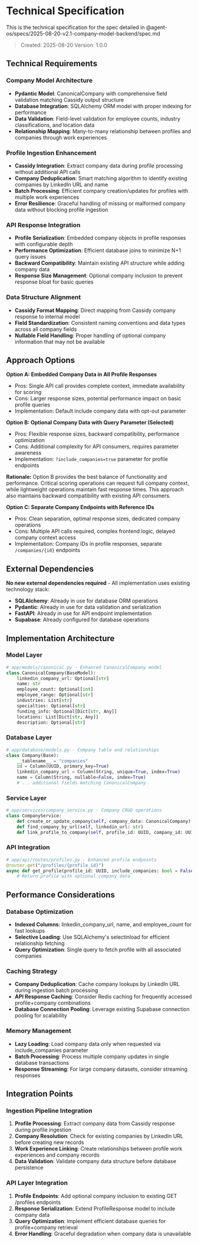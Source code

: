 # Technical Specification

This is the technical specification for the spec detailed in @agent-os/specs/2025-08-20-v2.1-company-model-backend/spec.md

> Created: 2025-08-20
> Version: 1.0.0

## Technical Requirements

### Company Model Architecture
- **Pydantic Model**: CanonicalCompany with comprehensive field validation matching Cassidy output structure
- **Database Integration**: SQLAlchemy ORM model with proper indexing for performance
- **Data Validation**: Field-level validation for employee counts, industry classifications, and location data
- **Relationship Mapping**: Many-to-many relationship between profiles and companies through work experiences

### Profile Ingestion Enhancement
- **Cassidy Integration**: Extract company data during profile processing without additional API calls
- **Company Deduplication**: Smart matching algorithm to identify existing companies by LinkedIn URL and name
- **Batch Processing**: Efficient company creation/updates for profiles with multiple work experiences
- **Error Resilience**: Graceful handling of missing or malformed company data without blocking profile ingestion

### API Response Integration
- **Profile Serialization**: Embedded company objects in profile responses with configurable depth
- **Performance Optimization**: Efficient database joins to minimize N+1 query issues
- **Backward Compatibility**: Maintain existing API structure while adding company data
- **Response Size Management**: Optional company inclusion to prevent response bloat for basic queries

### Data Structure Alignment
- **Cassidy Format Mapping**: Direct mapping from Cassidy company response to internal model
- **Field Standardization**: Consistent naming conventions and data types across all company fields
- **Nullable Field Handling**: Proper handling of optional company information that may not be available

## Approach Options

**Option A: Embedded Company Data in All Profile Responses**
- Pros: Single API call provides complete context, immediate availability for scoring
- Cons: Larger response sizes, potential performance impact on basic profile queries
- Implementation: Default include company data with opt-out parameter

**Option B: Optional Company Data with Query Parameter (Selected)**
- Pros: Flexible response sizes, backward compatibility, performance optimization
- Cons: Additional complexity for API consumers, requires parameter awareness
- Implementation: `?include_companies=true` parameter for profile endpoints

**Rationale:** Option B provides the best balance of functionality and performance. Critical scoring operations can request full company context, while lightweight operations maintain fast response times. This approach also maintains backward compatibility with existing API consumers.

**Option C: Separate Company Endpoints with Reference IDs**
- Pros: Clean separation, optimal response sizes, dedicated company operations
- Cons: Multiple API calls required, complex frontend logic, delayed company context access
- Implementation: Company IDs in profile responses, separate `/companies/{id}` endpoints

## External Dependencies

**No new external dependencies required** - All implementation uses existing technology stack:

- **SQLAlchemy**: Already in use for database ORM operations
- **Pydantic**: Already in use for data validation and serialization  
- **FastAPI**: Already in use for API endpoint implementation
- **Supabase**: Already configured for database operations

## Implementation Architecture

### Model Layer
```python
# app/models/canonical.py - Enhanced CanonicalCompany model
class CanonicalCompany(BaseModel):
    linkedin_company_url: Optional[str]
    name: str
    employee_count: Optional[int]
    employee_range: Optional[str] 
    industries: List[str]
    specialties: Optional[str]
    funding_info: Optional[Dict[str, Any]]
    locations: List[Dict[str, Any]]
    description: Optional[str]
```

### Database Layer
```python
# app/database/models.py - Company table and relationships
class Company(Base):
    __tablename__ = "companies"
    id = Column(UUID, primary_key=True)
    linkedin_company_url = Column(String, unique=True, index=True)
    name = Column(String, nullable=False, index=True)
    # ... additional fields matching CanonicalCompany
```

### Service Layer
```python
# app/services/company_service.py - Company CRUD operations
class CompanyService:
    def create_or_update_company(self, company_data: CanonicalCompany)
    def find_company_by_url(self, linkedin_url: str)
    def link_profile_to_company(self, profile_id: UUID, company_id: UUID)
```

### API Integration
```python
# app/api/routes/profiles.py - Enhanced profile endpoints
@router.get("/profiles/{profile_id}")
async def get_profile(profile_id: UUID, include_companies: bool = False):
    # Return profile with optional company data
```

## Performance Considerations

### Database Optimization
- **Indexed Columns**: linkedin_company_url, name, and employee_count for fast lookups
- **Selective Loading**: Use SQLAlchemy's selectinload for efficient relationship fetching
- **Query Optimization**: Single query to fetch profile with all associated companies

### Caching Strategy
- **Company Deduplication**: Cache company lookups by LinkedIn URL during ingestion batch processing
- **API Response Caching**: Consider Redis caching for frequently accessed profile+company combinations
- **Database Connection Pooling**: Leverage existing Supabase connection pooling for scalability

### Memory Management
- **Lazy Loading**: Load company data only when requested via include_companies parameter
- **Batch Processing**: Process multiple company updates in single database transactions
- **Response Streaming**: For large company datasets, consider streaming responses

## Integration Points

### Ingestion Pipeline Integration
1. **Profile Processing**: Extract company data from Cassidy response during profile ingestion
2. **Company Resolution**: Check for existing companies by LinkedIn URL before creating new records
3. **Work Experience Linking**: Create relationships between profile work experiences and company records
4. **Data Validation**: Validate company data structure before database persistence

### API Layer Integration
1. **Profile Endpoints**: Add optional company inclusion to existing GET /profiles endpoints
2. **Response Serialization**: Extend ProfileResponse model to include company data
3. **Query Optimization**: Implement efficient database queries for profile+company retrieval
4. **Error Handling**: Graceful degradation when company data is unavailable
